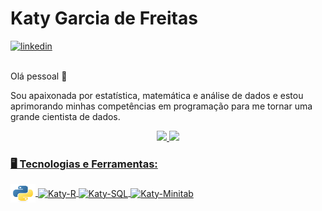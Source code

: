 <div dsplay="inline-block">
 
 <h1 align="left">Katy Garcia de Freitas</h1>
  <a href="https://www.linkedin.com/in/katygarciadefreitas/">
    <img width="80px" src="https://i.ibb.co/RyZx12b/linkedin.png" alt="linkedin" style="vertical-align:top;">
  </a>
</div> <br>


Olá pessoal 👋

Sou apaixonada por estatística, matemática e análise de dados e estou aprimorando minhas competências em programação para me tornar uma grande cientista de dados.

<div align="center">
  <a href="https://github.com/KATYGDF">
  <img height="150em" src="https://github-readme-stats.vercel.app/api?username=KATYGDF&show_icons=true&theme=flag-india&include_all_commits=true&count_private=true"/>
  <img height="150em" src="https://github-readme-stats.vercel.app/api/top-langs/?username=KATYGDF&layout=compact&langs_count=7&theme=flag-india"/>
</div>
  
### 🖥️ Tecnologias e Ferramentas: 
<div style="display: inline_block">
  <img align="center" alt="Katy-Python" height="30" width="40" src="https://raw.githubusercontent.com/devicons/devicon/master/icons/python/python-original.svg">
  <img align="center" alt="Katy-R" height="30" width="40" src="https://cdn.jsdelivr.net/gh/devicons/devicon/icons/rstudio/rstudio-original.svg" />  
  <img align="center" alt="Katy-SQL" height="30" width="40" src="https://cdn.jsdelivr.net/gh/devicons/devicon/icons/microsoftsqlserver/microsoftsqlserver-plain.svg" />
  <img align="center" alt="Katy-Minitab" height="30" width="40"src="https://cdn.jsdelivr.net/gh/devicons/devicon/icons/minitab/minitab-original.svg" />
</div> 
  
